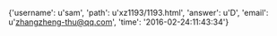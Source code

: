 {'username': u'sam', 'path': u'xz1193/1193.html', 'answer': u'D', 'email': u'zhangzheng-thu@qq.com', 'time': '2016-02-24:11:43:34'}